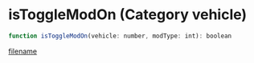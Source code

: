 # isToggleModOn (Category vehicle)

```js
function isToggleModOn(vehicle: number, modType: int): boolean
```

[filename](isToggleModOn_m.md ':include')